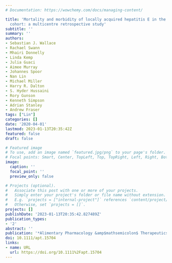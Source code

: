 ```yaml
---
# Documentation: https://wowchemy.com/docs/managing-content/

title: 'Mortality and morbidity of locally acquired hepatitis E in the national Scottish
  cohort: a multicentre retrospective study'
subtitle: ''
summary: ''
authors:
- Sebastian J. Wallace
- Rachael Swann
- Mhairi Donnelly
- Linda Kemp
- Julia Guaci
- Aimee Murray
- Johannes Spoor
- Nan Lin
- Michael Miller
- Harry R. Dalton
- S. Hyder Hussaini
- Rory Gunson
- Kenneth Simpson
- Adrian Stanley
- Andrew Fraser
tags: ["Lin"]
categories: []
date: '2020-04-01'
lastmod: 2023-01-13T20:35:42Z
featured: false
draft: false

# Featured image
# To use, add an image named `featured.jpg/png` to your page's folder.
# Focal points: Smart, Center, TopLeft, Top, TopRight, Left, Right, BottomLeft, Bottom, BottomRight.
image:
  caption: ''
  focal_point: ''
  preview_only: false

# Projects (optional).
#   Associate this post with one or more of your projects.
#   Simply enter your project's folder or file name without extension.
#   E.g. `projects = ["internal-project"]` references `content/project/deep-learning/index.md`.
#   Otherwise, set `projects = []`.
projects: []
publishDate: '2023-01-13T20:35:42.827489Z'
publication_types:
- '2'
abstract: ''
publication: '*Alimentary Pharmacology &amp$mathsemicolon$ Therapeutics*'
doi: 10.1111/apt.15704
links:
- name: URL
  url: https://doi.org/10.1111%2Fapt.15704
---
```

